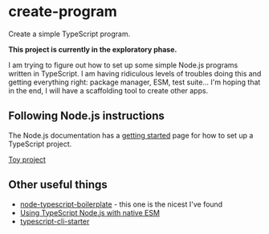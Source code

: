 # create-program

Create a simple TypeScript program.

**This project is currently in the exploratory phase.**

I am trying to figure out how to set up some simple Node.js programs written in TypeScript. I am having ridiculous
levels of troubles doing this and getting everything right: package manager, ESM, test suite...
I'm hoping that in the end, I will have a scaffolding tool to create other apps.

## Following Node.js instructions

The Node.js documentation has a [getting started](https://nodejs.org/en/learn/getting-started/nodejs-with-typescript) page
for how to set up a TypeScript project.

[Toy project](https://github.com/skagedal/scratchpad/tree/main/node-js-with-typescript-loader)

## Other useful things

- [node-typescript-boilerplate](https://github.com/jsynowiec/node-typescript-boilerplate) - this one is the nicest I've found
- [Using TypeScript Node.js with native ESM](https://gist.github.com/slavafomin/cd7a54035eff5dc1c7c2eff096b23b6b)
- [typescript-cli-starter](https://github.com/khalidx/typescript-cli-starter)
